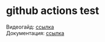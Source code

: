 # github actions test
Видеогайд: [ссылка](https://www.youtube.com/watch?v=ANj7qUgzNq4)  
Документация: [ссылка](https://docs.github.com/ru/actions/quickstart) 